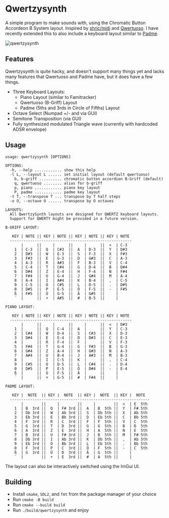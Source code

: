 # Qwertzysynth

A simple program to make sounds with, using the Chromatic Button Accordeon B
System layout. Inspired by [shric/midi](https://github.com/shric/midi/) and
[Qwertuoso](https://www.linusakesson.net/software/qwertuoso/index.php). I have
recently extended this to also include a keyboard layout similar to
[Padme](https://www.linusakesson.net/music/padme/index.php).

![qwertzysynth](https://github.com/Ferdi265/qwertzysynth/assets/4077106/1aefd88f-dd4d-44e8-bb29-14f7010347f2)

## Features

Qwertzysynth is quite hacky, and doesn't support many things yet and lacks many
features that Qwertuoso and Padme have, but it does have a few things.

- Three Keyboard Layouts:
  - Piano Layout (similar to Famitracker)
  - Qwertuoso (B-Griff) Layout
  - Padme (5ths and 3rds in Circle of Fifths) Layout
- Octave Select (Numpad +/- and via GUI)
- Semitone Transposition (via GUI)
- Fully synthesized modulated Triangle wave (currently with hardcoded ADSR envelope)

## Usage

```
usage: qwertzysynth [OPTIONS]

OPTIONS:
  -h, --help ............ show this help
  -l L, --layout L ...... set initial layout (default qwertuoso)
    b, b-griff .......... chromatic button accordion B-Griff (default)
    q, qwertuoso ........ alias for b-griff
    p, piano ............ piano key layout
    P, padme ............ padme key layout
  -t T, --transpose T ... transpose by T half steps
  -o O, --octave O ...... transpose by O octaves

LAYOUTS:
  All QwertzySynth layouts are designed for QWERTZ keyboard layouts.
  Support for QWERTY might be provided in a future version.

B-GRIFF LAYOUT:

   KEY | NOTE || KEY | NOTE || KEY | NOTE || KEY | NOTE
  ------------------------------------------------------
       |      ||     |      ||     |      ||  <  | C-3
    1  | C-3  ||  Q  | C#3  ||  A  | D-3  ||  Y  | D#3
    2  | D#3  ||  W  | E-3  ||  S  | F-3  ||  X  | F#3
    3  | F#3  ||  E  | G-3  ||  D  | G#3  ||  C  | A-3
    4  | A-3  ||  R  | A#3  ||  F  | B-3  ||  V  | C-4
    5  | C-4  ||  T  | C#4  ||  G  | D-4  ||  B  | D#4
    6  | D#4  ||  Z  | E-4  ||  H  | F-4  ||  N  | F#4
    7  | F#4  ||  U  | G-4  ||  J  | G#4  ||  M  | A-4
    8  | A-4  ||  I  | A#4  ||  K  | B-4  ||  ,  | C-5
    9  | C-5  ||  O  | C#5  ||  L  | D-5  ||  .  | D#5
    0  | D#5  ||  P  | E-5  ||  Ö  | F-5  ||  -  | F#5
    ß  | F#5  ||  Ü  | G-5  ||  Ä  | G#5  ||     |
    ´  |      ||  +  | A#5  ||  #  | B-5  ||     |

PIANO LAYOUT:

   KEY | NOTE || KEY | NOTE || KEY | NOTE || KEY | NOTE
  ------------------------------------------------------
       |      ||     |      ||     |      ||  <  | D#3
    1  |      ||  Q  | C-4  ||  A  |      ||  Y  | C-3
    2  | C#4  ||  W  | D-4  ||  S  | C#3  ||  X  | D-3
    3  | D#4  ||  E  | E-4  ||  D  | D#3  ||  C  | E-3
    4  |      ||  R  | F-4  ||  F  |      ||  V  | F-3
    5  | F#4  ||  T  | G-4  ||  G  | F#3  ||  B  | G-3
    6  | G#4  ||  Z  | A-4  ||  H  | G#3  ||  N  | A-3
    7  | A#4  ||  U  | B-4  ||  J  | A#3  ||  M  | B-3
    8  |      ||  I  | C-5  ||  K  |      ||  ,  | C-4
    9  | C#5  ||  O  | D-5  ||  L  | C#4  ||  .  | D-4
    0  | D#5  ||  P  | E-5  ||  Ö  | D#4  ||  -  | E-4
    ß  |      ||  Ü  | F-5  ||  Ä  |      ||     |
    ´  |      ||  +  | G-5  ||  #  | F#4  ||     |

PADME LAYOUT:

   KEY |  NOTE  || KEY |  NOTE  || KEY |  NOTE  || KEY |  NOTE 
  --------------------------------------------------------------
       |        ||     |        ||     |        ||  <  | E  5th
    1  | B  3rd ||  Q  | F# 3rd ||  A  | B  5th ||  Y  | F# 5th
    2  | Db 3rd ||  W  | Ab 3rd ||  S  | Db 5th ||  X  | Ab 5th
    3  | Eb 3rd ||  E  | Bb 3rd ||  D  | Eb 5th ||  C  | Bb 5th
    4  | F  3rd ||  R  | C  3rd ||  F  | F  5th ||  V  | C  5th
    5  | G  3rd ||  T  | D  3rd ||  G  | G  5th ||  B  | D  5th
    6  | A  3rd ||  Z  | E  3rd ||  H  | A  5th ||  N  | E  5th
    7  | B  3rd ||  U  | F# 3rd ||  J  | B  5th ||  M  | F# 5th
    8  | Db 3rd ||  I  | Ab 3rd ||  K  | Db 5th ||  ,  | Ab 5th
    9  | Eb 3rd ||  O  | Bb 3rd ||  L  | Eb 5th ||  .  | Bb 5th
    0  | F  3rd ||  P  | C  3rd ||  Ö  | F  5th ||  -  | C  5th
    ß  | G  3rd ||  Ü  | D  3rd ||  Ä  | G  5th ||     |
    ´  |        ||  +  | E  3rd ||  #  | A  5th ||     |
```

The layout can also be interactively switched using the ImGui UI.

## Building

- Install `cmake`, `SDL2`, and `fmt` from the package manager of your choice
- Run `cmake -B build`
- Run `cmake --build build`
- Run `./build/qwertzysynth` and enjoy
